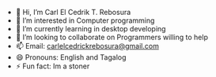 - 👋 Hi, I’m Carl El Cedrik T. Rebosura
- 👀 I’m interested in Computer programming 
- 🌱 I’m currently learning in desktop developing 
- 💞️ I’m looking to collaborate on Programmers willing to help
- 📫 Email: carlelcedrickrebosura@gmail.com
- 😄 Pronouns: English and Tagalog
- ⚡ Fun fact: Im a stoner

<!---
serverThugz/serverThugz is a ✨ special ✨ repository because its `README.md` (this file) appears on your GitHub profile.
You can click the Preview link to take a look at your changes.
--->
